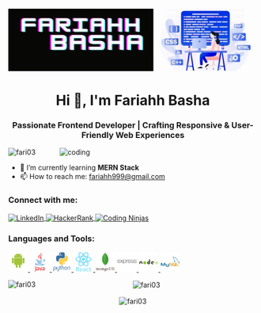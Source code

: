 [![Masthead Banner](https://raw.githubusercontent.com/fari03/fari03/main/bgm1.jpg)](https://raw.githubusercontent.com/fari03/fari03/main/bgm1.jpg)



<h1 align="center">Hi 👋, I'm Fariahh Basha</h1>
<h3 align="center">Passionate Frontend Developer | Crafting Responsive & User-Friendly Web Experiences</h3>

<img align="right" alt="coding" width="400" src="https://github.com/fari03/fari03/blob/main/coding.gif">

<p align="left"> <img src="https://komarev.com/ghpvc/?username=fari03&label=Profile%20views&color=0e75b6&style=flat" alt="fari03" /> </p>

- 🌱 I’m currently learning **MERN Stack**
- 📫 How to reach me: fariahh999@gmail.com
<h3 align="left">Connect with me:</h3>
<p align="left">
  <a href="https://linkedin.com/in/fariahh-basha" target="_blank">
    <img align="center" src="https://raw.githubusercontent.com/rahuldkjain/github-profile-readme-generator/master/src/images/icons/Social/linked-in-alt.svg" alt="LinkedIn" height="30" width="40" />
  </a>
  <a href="https://www.hackerrank.com/fariahh999" target="_blank">
    <img align="center" src="https://raw.githubusercontent.com/rahuldkjain/github-profile-readme-generator/master/src/images/icons/Social/hackerrank.svg" alt="HackerRank" height="30" width="40" />
  </a>
  <a href="https://www.codingninjas.com/profiles/in/fariahh999" target="_blank">
    <img align="center" src="https://raw.githubusercontent.com/rahuldkjain/github-profile-readme-generator/master/src/images/icons/Social/coding-ninjas.svg" alt="Coding Ninjas" height="30" width="40" />
  </a>
</p>



<h3 align="left">Languages and Tools:</h3>
<p align="left"> 
  <a href="https://developer.android.com" target="_blank" rel="no-referrer">
    <img src="https://raw.githubusercontent.com/devicons/devicon/master/icons/android/android-original-wordmark.svg" alt="android" width="40" height="40" />
  </a>
  <a href="https://www.java.com/" target="_blank" rel="no-referrer">
    <img src="https://raw.githubusercontent.com/devicons/devicon/master/icons/java/java-original-wordmark.svg" alt="java" width="40" height="40" />
  </a>
  <a href="https://www.python.org/" target="_blank" rel="no-referrer">
    <img src="https://raw.githubusercontent.com/devicons/devicon/master/icons/python/python-original-wordmark.svg" alt="python" width="40" height="40" />
  </a>
  <a href="https://reactjs.org/" target="_blank" rel="no-referrer">
    <img src="https://raw.githubusercontent.com/devicons/devicon/master/icons/react/react-original-wordmark.svg" alt="react" width="40" height="40" />
  </a>
  <a href="https://www.mongodb.com/" target="_blank" rel="no-referrer">
    <img src="https://raw.githubusercontent.com/devicons/devicon/master/icons/mongodb/mongodb-original-wordmark.svg" alt="mongodb" width="40" height="40" />
  </a>
  <a href="https://expressjs.com/" target="_blank" rel="no-referrer">
    <img src="https://raw.githubusercontent.com/devicons/devicon/master/icons/express/express-original-wordmark.svg" alt="express" width="40" height="40" />
  </a>
  <a href="https://nodejs.org/" target="_blank" rel="no-referrer">
    <img src="https://raw.githubusercontent.com/devicons/devicon/master/icons/nodejs/nodejs-original-wordmark.svg" alt="nodejs" width="40" height="40" />
  </a>
  <a href="https://www.w3schools.com/sql/" target="_blank" rel="no-referrer">
    <img src="https://raw.githubusercontent.com/devicons/devicon/master/icons/mysql/mysql-original-wordmark.svg" alt="sql" width="40" height="40" />
  </a>
</p>

<p align="center">
  <img align="left" src="https://github-readme-stats.vercel.app/api/top-langs?username=fari03&show_icons=true&locale=en&layout=compact" alt="fari03" />
  <img align="center" src="https://github-readme-stats.vercel.app/api?username=fari03&show_icons=true&locale=en" alt="fari03" />
</p>

<p align="center">
  <img align="center" src="https://github-readme-streak-stats.herokuapp.com/?user=fari03&" alt="fari03" />
</p>

